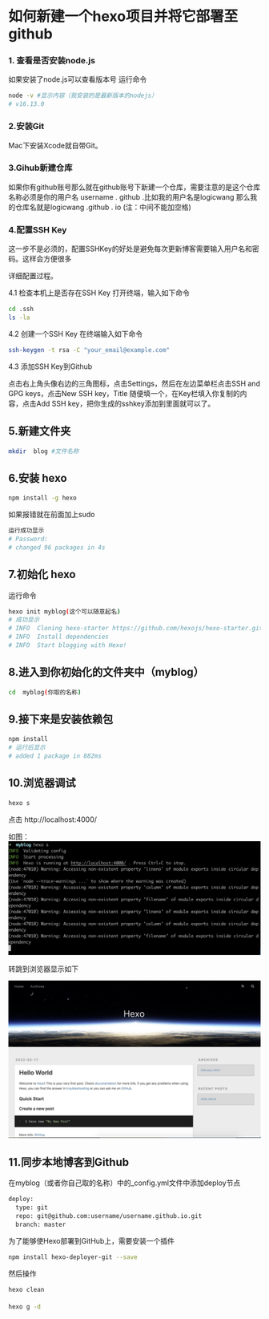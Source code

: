 # 如何新建一个hexo项目并将它部署至github # 


### 1. 查看是否安装node.js ###

如果安装了node.js可以查看版本号
运行命令

```bash
node -v #显示内容（我安装的是最新版本的nodejs）
# v16.13.0
```

### 2.安装Git ###

Mac下安装Xcode就自带Git。

### 3.Gihub新建仓库 ###
如果你有github账号那么就在github账号下新建一个仓库，需要注意的是这个仓库名称必须是你的用户名 username . github .比如我的用户名是logicwang 那么我的仓库名就是logicwang .github . io (注：中间不能加空格)

### 4.配置SSH Key ###
这一步不是必须的，配置SSHKey的好处是避免每次更新博客需要输入用户名和密码。这样会方便很多

详细配置过程。

4.1 检查本机上是否存在SSH Key
打开终端，输入如下命令
```bash
cd .ssh
ls -la
```
4.2  创建一个SSH Key
在终端输入如下命令
```bash
ssh-keygen -t rsa -C "your_email@example.com"
```

4.3 添加SSH Key到Github

点击右上角头像右边的三角图标，点击Settings，然后在左边菜单栏点击SSH and GPG keys，点击New SSH key，Title 随便填一个，在Key栏填入你复制的内容，点击Add SSH key，把你生成的sshkey添加到里面就可以了。

## 5.新建文件夹 ##

```bash
mkdir  blog #文件名称
```
## 6.安装 hexo ##
```bash
npm install -g hexo
```
如果报错就在前面加上sudo
```bash
运行成功显示
# Password:
# changed 96 packages in 4s
```

## 7.初始化 hexo ##
运行命令
```bash
hexo init myblog(这个可以随意起名) 
# 成功显示
# INFO  Cloning hexo-starter https://github.com/hexojs/hexo-starter.git
# INFO  Install dependencies
# INFO  Start blogging with Hexo!
```

## 8.进入到你初始化的文件夹中（myblog） ##
```bash
cd  myblog(你取的名称)
```

## 9.接下来是安装依赖包 ##
```bash
npm install
# 运行后显示
# added 1 package in 882ms
```

## 10.浏览器调试 ##
```bash
hexo s
```

点击 http://localhost:4000/

如图：
![](/source/_posts/images/blog1.jpg)

转跳到浏览器显示如下

![](/source/_posts/images/blog2.jpg)

## 11.同步本地博客到Github ##
在myblog（或者你自己取的名称）中的_config.yml文件中添加deploy节点
```bash
deploy:
  type: git
  repo: git@github.com:username/username.github.io.git
  branch: master
```

为了能够使Hexo部署到GitHub上，需要安装一个插件
```bash 
npm install hexo-deployer-git --save
```

然后操作
```bash
hexo clean

hexo g -d
```